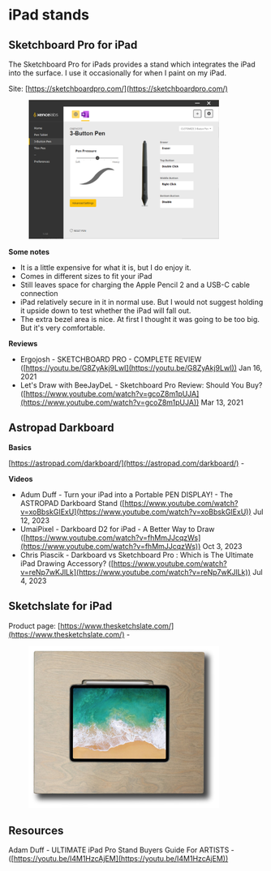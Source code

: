 # iPad stands

## Sketchboard Pro for iPad

The Sketchboard Pro for iPads provides a stand which integrates the iPad into the surface. I use it occasionally for when I paint on my iPad.

Site: [https://sketchboardpro.com/](https://sketchboardpro.com/)

<div align="left">

<figure><img src="../.gitbook/assets/image (104).png" alt="" width="375"><figcaption></figcaption></figure>

</div>

**Some notes**

* It is a little expensive for what it is, but I do enjoy it.
* Comes in different sizes to fit your iPad
* Still leaves space for charging the Apple Pencil 2 and a USB-C cable connection
* iPad relatively secure in it in normal use. But I would not suggest holding it upside down to test whether the iPad will fall out.
* The extra bezel area is nice. At first I thought it was going to be too big. But it's very comfortable.

**Reviews**

* Ergojosh - SKETCHBOARD PRO - COMPLETE REVIEW ([https://youtu.be/G8ZyAkj9LwI](https://youtu.be/G8ZyAkj9LwI)) Jan 16, 2021
* Let's Draw with BeeJayDeL - Sketchboard Pro Review: Should You Buy? ([https://www.youtube.com/watch?v=gcoZ8m1pUJA](https://www.youtube.com/watch?v=gcoZ8m1pUJA)) Mar 13, 2021



## Astropad Darkboard

**Basics**&#x20;

[https://astropad.com/darkboard/](https://astropad.com/darkboard/)  -&#x20;

**Videos**

* Adum Duff - Turn your iPad into a Portable PEN DISPLAY! - The ASTROPAD Darkboard Stand ([https://www.youtube.com/watch?v=xoBbskGIExU](https://www.youtube.com/watch?v=xoBbskGIExU)) Jul 12, 2023&#x20;
* UmaiPixel - Darkboard D2 for iPad - A Better Way to Draw ([https://www.youtube.com/watch?v=fhMmJJcqzWs](https://www.youtube.com/watch?v=fhMmJJcqzWs)) Oct 3, 2023
* Chris Piascik - Darkboard vs Sketchboard Pro : Which is The Ultimate iPad Drawing Accessory? ([https://www.youtube.com/watch?v=reNp7wKJlLk](https://www.youtube.com/watch?v=reNp7wKJlLk)) Jul 4, 2023

## Sketchslate for iPad

Product page: [https://www.thesketchslate.com/](https://www.thesketchslate.com/) -&#x20;

<div align="left">

<figure><img src="../.gitbook/assets/image (1) (1) (1).png" alt="" width="375"><figcaption></figcaption></figure>

</div>

## Resources

Adam Duff - ULTIMATE iPad Pro Stand Buyers Guide For ARTISTS - ([https://youtu.be/I4M1HzcAjEM](https://youtu.be/I4M1HzcAjEM))

